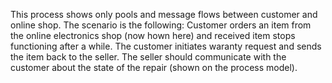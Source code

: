 This process shows only pools and message flows between customer and online shop.
The scenario is the following: Customer orders an item from the online electronics shop (now hown here) and received item stops functioning 
after a while. The customer initiates waranty request and sends the item back to the seller. The seller should communicate with the customer 
about the state of the repair (shown on the process model).
